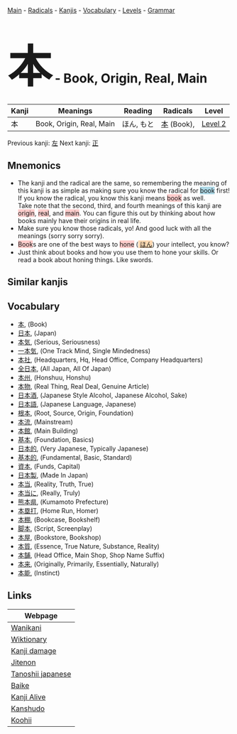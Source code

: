 <style> bigfont {font-size: 100px}</style>
[Main](../README.md) -
[Radicals](../radicals.md) -
[Kanjis](../kanjis.md) -
[Vocabulary](../vocabulary.md) -
[Levels](../levels.md) -
[Grammar](../grammar.md)
# <bigfont> 本</bigfont> - Book, Origin, Real, Main 

| Kanji | Meanings | Reading | Radicals | Level |
| --- | --- | --- | --- | --- |
| 本 | Book, Origin, Real, Main | ほん, もと | [本](../radicals/本.md) (Book),  | [Level 2](../levels/wk_level2.md) |

Previous kanji: [左](左.md) Next kanji: [正](正.md) 

## Mnemonics
 * The kanji and the radical are the same, so remembering the meaning of this kanji is as simple as making sure you know the radical for <span style="background-color:#ADD8E6"> book</span> first! If you know the radical, you know this kanji means <span style="background-color:#ffcccb"> book</span> as well.<br />Take note that the second, third, and fourth meanings of this kanji are <span style="background-color:#ffcccb"> origin</span>, <span style="background-color:#ffcccb"> real</span>, and <span style="background-color:#ffcccb"> main</span>. You can figure this out by thinking about how books mainly have their origins in real life.
* Make sure you know those radicals, yo! And good luck with all the meanings (sorry sorry sorry).
* <span style="background-color:#ffcccb"> Book</span>s are one of the best ways to <span style="background-color:#ffcccb"> hone</span> (<span style="background-color:#fed8b1"> [ほん](https://jisho.org/search/ほん)</span>) your intellect, you know?
* Just think about books and how you use them to hone your skills. Or read a book about honing things. Like swords.


## Similar kanjis
 


## Vocabulary
 * [本](../vocabulary/本.md), (Book)
* [日本](../vocabulary/本.md), (Japan)
* [本気](../vocabulary/本.md), (Serious, Seriousness)
* [一本気](../vocabulary/本.md), (One Track Mind, Single Mindedness)
* [本社](../vocabulary/本.md), (Headquarters, Hq, Head Office, Company Headquarters)
* [全日本](../vocabulary/本.md), (All Japan, All Of Japan)
* [本州](../vocabulary/本.md), (Honshuu, Honshu)
* [本物](../vocabulary/本.md), (Real Thing, Real Deal, Genuine Article)
* [日本酒](../vocabulary/本.md), (Japanese Style Alcohol, Japanese Alcohol, Sake)
* [日本語](../vocabulary/本.md), (Japanese Language, Japanese)
* [根本](../vocabulary/本.md), (Root, Source, Origin, Foundation)
* [本流](../vocabulary/本.md), (Mainstream)
* [本館](../vocabulary/本.md), (Main Building)
* [基本](../vocabulary/本.md), (Foundation, Basics)
* [日本的](../vocabulary/本.md), (Very Japanese, Typically Japanese)
* [基本的](../vocabulary/本.md), (Fundamental, Basic, Standard)
* [資本](../vocabulary/本.md), (Funds, Capital)
* [日本製](../vocabulary/本.md), (Made In Japan)
* [本当](../vocabulary/本.md), (Reality, Truth, True)
* [本当に](../vocabulary/本.md), (Really, Truly)
* [熊本県](../vocabulary/本.md), (Kumamoto Prefecture)
* [本塁打](../vocabulary/本.md), (Home Run, Homer)
* [本棚](../vocabulary/本.md), (Bookcase, Bookshelf)
* [脚本](../vocabulary/本.md), (Script, Screenplay)
* [本屋](../vocabulary/本.md), (Bookstore, Bookshop)
* [本質](../vocabulary/本.md), (Essence, True Nature, Substance, Reality)
* [本舗](../vocabulary/本.md), (Head Office, Main Shop, Shop Name Suffix)
* [本来](../vocabulary/本.md), (Originally, Primarily, Essentially, Naturally)
* [本能](../vocabulary/本.md), (Instinct)



## Links 

| Webpage |
| --- |
| [Wanikani          ](https://www.wanikani.com/kanji/本) |
| [Wiktionary        ](https://en.wiktionary.org/wiki/本) |
| [Kanji damage      ](http://www.kanjidamage.com/kanji/search?utf8=✓&q=本) |
| [Jitenon           ](https://jitenon.com/kanji/本) |
| [Tanoshii japanese ](https://www.tanoshiijapanese.com/dictionary/kanji.cfm?k=本) |
| [Baike             ](https://baike.baidu.com/item/本) |
| [Kanji Alive       ](https://app.kanjialive.com/本) |
| [Kanshudo          ](https://www.kanshudo.com/searchmn?q=本) |
| [Koohii            ](https://kanji.koohii.com/study/kanji/本) |
